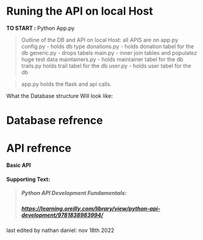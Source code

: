 # Runing the API on local Host #

__TO START :__
    Python App.py

> Outline of the DB and API on local Host:
> all APIS are on app.py
> config.py - holds db type
> donations.py - holds donation  tabel for the db
> generic.py - drops  tabels
> main.py - inner join tables and populatez huge test data
> maintainers.py - holds maintainer tabel for the db
> trails.py holds trail tabel for the db
> user.py - holds user tabel for the db

> app.py holds the flask and api calls.


What the Database structure Will look like:
# Database refrence #



# API refrence #
__Basic API__
#### Supporting Text:  ####
> ##### Python API Development Fundamentals:
> ##### https://learning.oreilly.com/library/view/python-api-development/9781838983994/

last edited by nathan daniel: nov 18th  2022

